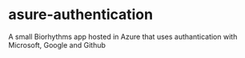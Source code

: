 # asure-authentication
 A small Biorhythms app hosted in Azure that uses authantication with Microsoft, Google and Github
